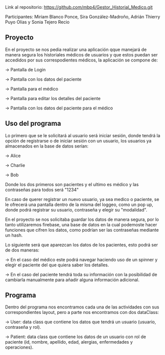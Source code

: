 Link al repositorio: https://github.com/mbp4/Gestor_Historial_Medico.git

Participantes: Miriam Blanco Ponce, Sira González-Madroño, Adrián Thierry Puyo Olías y Sonia Tejero Recio

## Proyecto

En el proyecto se nos pedia realizar una aplicación qque manejará de manera segura los historiales médicos de usuarios y que estos puedan ser accedidos por sus correspodientes médicos, la aplicación se compone de: 

  -> Pantalla de Login

  -> Pantalla con los datos del paciente

  -> Pantalla para el médico

  -> Pantalla para editar los detalles del paciente

  -> Pantalla con los datos del paciente para el médico

## Uso del programa

Lo primero que se le solicitará al usuario será iniciar sesión, donde tendrá la opción de registrarse o de iniciar sesión con un usuario, los usuarios ya almacenados en la base de datos serían: 

  -> Alice

  -> Charlie

  -> Bob

Donde los dos primeros son pacientes y el ultimo es médico y las contraseñas para todos será "1234"

En caso de querer registrar un nuevo usuario, ya sea medico o paciente, se le ofrecerá una pantalla dentro de la misma del loggeo, como un pop up, donde podrá registrar su usuario, contraseña y elegir su "modalidad".

En el proyecto se nos solicitaba guardar los datos de manera segura, por lo tanto utilizaremos firebase, una base de datos en la cual podemoste hacer funciones que cifren los datos, como podrían ser las contraseñas mediante un hash.

Lo siguiente será que aparezcan los datos de los pacientes, esto podrá ser de dos maneras: 

  -> En el caso del médico este podrá navegar haciendo uso de un spinner y elegir el paciente del que quiera saber los detalles. 

  -> En el caso del paciente tendrá toda su información con la posibilidad de cambiarla manualmente para añadir alguna información adicional.

## Programa 

Dentro del programa nos encontramos cada una de las actividades con sus correspondientes layout, pero a parte nos encontramos con dos dataClass: 

  -> User: data class que contiene los datos que tendrá un usuario (usuario, contraseña y rol). 

  -> Patient: data class que contiene los datos de un usuario con rol de paciente (id, nombre, apellido, edad, alergias, enfermedades y operaciones).
